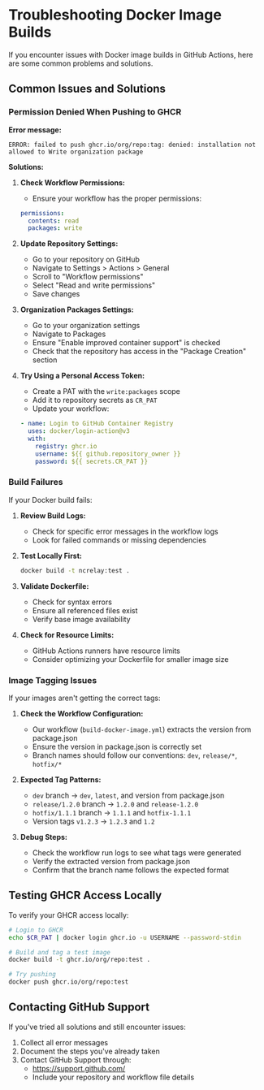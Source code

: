 # Troubleshooting Docker Image Builds

If you encounter issues with Docker image builds in GitHub Actions, here are some common problems and solutions.

## Common Issues and Solutions

### Permission Denied When Pushing to GHCR

**Error message:**
```
ERROR: failed to push ghcr.io/org/repo:tag: denied: installation not allowed to Write organization package
```

**Solutions:**

1. **Check Workflow Permissions:**
   - Ensure your workflow has the proper permissions:
   ```yaml
   permissions:
     contents: read
     packages: write
   ```

2. **Update Repository Settings:**
   - Go to your repository on GitHub
   - Navigate to Settings > Actions > General
   - Scroll to "Workflow permissions"
   - Select "Read and write permissions"
   - Save changes

3. **Organization Packages Settings:**
   - Go to your organization settings
   - Navigate to Packages
   - Ensure "Enable improved container support" is checked
   - Check that the repository has access in the "Package Creation" section

4. **Try Using a Personal Access Token:**
   - Create a PAT with the `write:packages` scope
   - Add it to repository secrets as `CR_PAT`
   - Update your workflow:
   ```yaml
   - name: Login to GitHub Container Registry
     uses: docker/login-action@v3
     with:
       registry: ghcr.io
       username: ${{ github.repository_owner }}
       password: ${{ secrets.CR_PAT }}
   ```

### Build Failures

If your Docker build fails:

1. **Review Build Logs:**
   - Check for specific error messages in the workflow logs
   - Look for failed commands or missing dependencies

2. **Test Locally First:**
   ```bash
   docker build -t ncrelay:test .
   ```

3. **Validate Dockerfile:**
   - Check for syntax errors
   - Ensure all referenced files exist
   - Verify base image availability

4. **Check for Resource Limits:**
   - GitHub Actions runners have resource limits
   - Consider optimizing your Dockerfile for smaller image size

### Image Tagging Issues

If your images aren't getting the correct tags:

1. **Check the Workflow Configuration:**
   - Our workflow (`build-docker-image.yml`) extracts the version from package.json
   - Ensure the version in package.json is correctly set
   - Branch names should follow our conventions: `dev`, `release/*`, `hotfix/*`

2. **Expected Tag Patterns:**
   - `dev` branch → `dev`, `latest`, and version from package.json
   - `release/1.2.0` branch → `1.2.0` and `release-1.2.0`
   - `hotfix/1.1.1` branch → `1.1.1` and `hotfix-1.1.1`
   - Version tags `v1.2.3` → `1.2.3` and `1.2`

3. **Debug Steps:**
   - Check the workflow run logs to see what tags were generated
   - Verify the extracted version from package.json
   - Confirm that the branch name follows the expected format

## Testing GHCR Access Locally

To verify your GHCR access locally:

```bash
# Login to GHCR
echo $CR_PAT | docker login ghcr.io -u USERNAME --password-stdin

# Build and tag a test image
docker build -t ghcr.io/org/repo:test .

# Try pushing
docker push ghcr.io/org/repo:test
```

## Contacting GitHub Support

If you've tried all solutions and still encounter issues:

1. Collect all error messages
2. Document the steps you've already taken
3. Contact GitHub Support through:
   - https://support.github.com/
   - Include your repository and workflow file details

